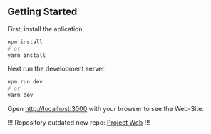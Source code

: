 ## Getting Started

First, install the aplication

```bash
npm install 
# or
yarn install
```

Next run the development server:

```bash
npm run dev
# or
yarn dev
```


Open [http://localhost:3000](http://localhost:3000) with your browser to see the Web-Site.



!!!  Repository outdated new repo: [Project Web](https://github.com/luca-naujoks/Project-Web)  !!!
